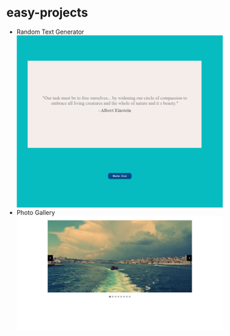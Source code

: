 # easy-projects

- Random Text Generator
![preview img](/rastgele-metin.png)
- Photo Gallery
![preview img](/fotograf-galeri.png)
